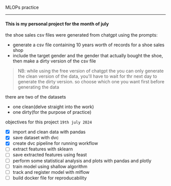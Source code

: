 MLOPs practice
***

#### This is my personal project for the month of july

the shoe sales csv files were generated from chatgpt using the prompts:
- generate a csv file containing 10 years worth of records for a shoe sales shop
- include the target gender and the gender that actually bought the shoe, then make a dirty version of the csv file

> NB:  while using the free version of chatgpt the you can only generate the clean version of the data, you'll have to wait for thr next day to generate the dirty version. so choose which one you want first before generating the data

there are two of the datasets
- one clean(delve straight into the work) 
- one dirty(for the purpose of practice)

objectives for this project `19th july 2024`
- [x] import and clean data with pandas
- [x] save dataset with dvc
- [x] create dvc pipeline for running workflow
- [ ] extract features with sklearn
- [ ] save extracted features using feast
- [ ] perform some statistical analysis and plots with pandas and plotly
- [ ] train model using shallow algorithm
- [ ] track and register model with mlflow 
- [ ] build docker file for reproducability
